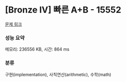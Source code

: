 # [Bronze IV] 빠른 A+B - 15552 

[문제 링크](https://www.acmicpc.net/problem/15552) 

### 성능 요약

메모리: 236556 KB, 시간: 864 ms

### 분류

구현(implementation), 사칙연산(arithmetic), 수학(math)

